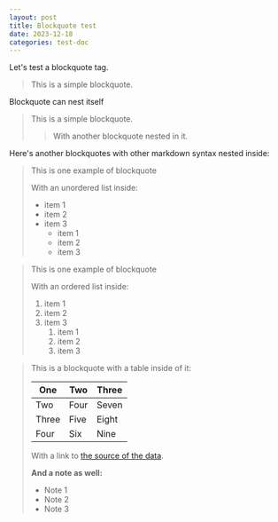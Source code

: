 ```yaml
---
layout: post
title: Blockquote test
date: 2023-12-18
categories: test-doc
---
```


Let's test a blockquote tag.

> This is a simple blockquote.

Blockquote can nest itself

> This is a simple blockquote.
>
>> With another blockquote nested in it.

Here's another blockquotes with other markdown syntax nested inside:

> This is one example of blockquote
>
> With an unordered list inside:
>
> - item 1
> - item 2
> - item 3
>   - item 1
>   - item 2
>   - item 3

> This is one example of blockquote
>
> With an ordered list inside:
>
> 1. item 1
> 1. item 2
> 1. item 3
>    1. item 1
>    1. item 2
>    1. item 3

> This is a blockquote with a table inside of it:
>
> | One   | Two  | Three |
> | ----- | ---- | ----- |
> | Two   | Four | Seven |
> | Three | Five | Eight |
> | Four  | Six  | Nine  |
>
> With a link to [the source of the data](/somelink).
>
> **And a note as well:**
>
> - Note 1
> - Note 2
> - Note 3
